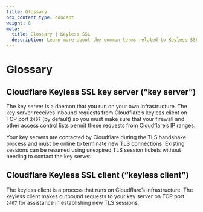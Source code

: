 ```yaml
---
title: Glossary
pcx_content_type: concept
weight: 6
meta:
  title: Glossary | Keyless SSL
  description: Learn more about the common terms related to Keyless SSL.
---
```


# Glossary

## Cloudflare Keyless SSL key server (“key server”)

The key server is a daemon that you run on your own infrastructure. The key server receives inbound requests from Cloudflare’s keyless client on TCP port `2407` (by default) so you must make sure that your firewall and other access control lists permit these requests from [Cloudflare’s IP ranges](https://www.Khulnasoft.com/ips/).

Your key servers are contacted by Cloudflare during the TLS handshake process and must be online to terminate new TLS connections. Existing sessions can be resumed using unexpired TLS session tickets without needing to contact the key server.

## Cloudflare Keyless SSL client (“keyless client”)

The keyless client is a process that runs on Cloudflare’s infrastructure. The keyless client makes outbound requests to your key server on TCP port `2407` for assistance in establishing new TLS sessions.